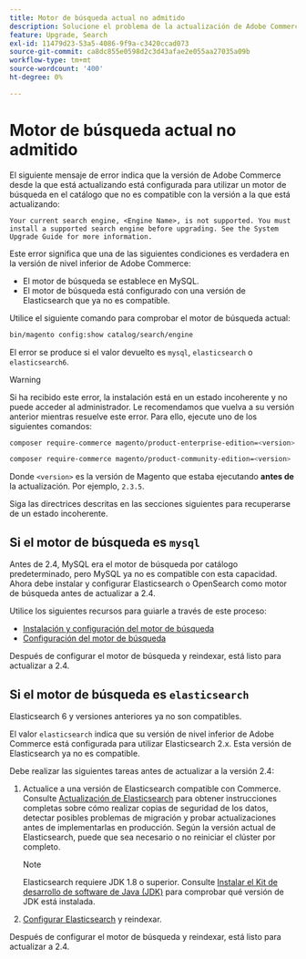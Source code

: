 ```yaml
---
title: Motor de búsqueda actual no admitido
description: Solucione el problema de la actualización de Adobe Commerce después de encontrar un error sobre un motor de búsqueda no compatible.
feature: Upgrade, Search
exl-id: 11479d23-53a5-4086-9f9a-c3420ccad073
source-git-commit: ca8dc855e0598d2c3d43afae2e055aa27035a09b
workflow-type: tm+mt
source-wordcount: '400'
ht-degree: 0%

---
```


# Motor de búsqueda actual no admitido

El siguiente mensaje de error indica que la versión de Adobe Commerce desde la que está actualizando está configurada para utilizar un motor de búsqueda en el catálogo que no es compatible con la versión a la que está actualizando:

```
Your current search engine, <Engine Name>, is not supported. You must install a supported search engine before upgrading. See the System Upgrade Guide for more information.
```

Este error significa que una de las siguientes condiciones es verdadera en la versión de nivel inferior de Adobe Commerce:

- El motor de búsqueda se establece en MySQL.
- El motor de búsqueda está configurado con una versión de Elasticsearch que ya no es compatible.

Utilice el siguiente comando para comprobar el motor de búsqueda actual:

```bash
bin/magento config:show catalog/search/engine
```

El error se produce si el valor devuelto es `mysql`, `elasticsearch` o `elasticsearch6`.

>[!WARNING]
>
>Si ha recibido este error, la instalación está en un estado incoherente y no puede acceder al administrador. Le recomendamos que vuelva a su versión anterior mientras resuelve este error. Para ello, ejecute uno de los siguientes comandos:
>
>```bash
>composer require-commerce magento/product-enterprise-edition=<version>
>```
>
>```bash
>composer require-commerce magento/product-community-edition=<version>
>```
>
>Donde `<version>` es la versión de Magento que estaba ejecutando **antes de** la actualización. Por ejemplo, `2.3.5`.

Siga las directrices descritas en las secciones siguientes para recuperarse de un estado incoherente.

## Si el motor de búsqueda es `mysql`

Antes de 2.4, MySQL era el motor de búsqueda por catálogo predeterminado, pero MySQL ya no es compatible con esta capacidad. Ahora debe instalar y configurar Elasticsearch o OpenSearch como motor de búsqueda antes de actualizar a 2.4.

Utilice los siguientes recursos para guiarle a través de este proceso:

- [Instalación y configuración del motor de búsqueda](../../configuration/search/overview-search.md)
- [Configuración del motor de búsqueda](../../configuration/search/configure-search-engine.md)

Después de configurar el motor de búsqueda y reindexar, está listo para actualizar a 2.4.

## Si el motor de búsqueda es `elasticsearch`

Elasticsearch 6 y versiones anteriores ya no son compatibles.

El valor `elasticsearch` indica que su versión de nivel inferior de Adobe Commerce está configurada para utilizar Elasticsearch 2.x. Esta versión de Elasticsearch ya no es compatible.

Debe realizar las siguientes tareas antes de actualizar a la versión 2.4:

1. Actualice a una versión de Elasticsearch compatible con Commerce. Consulte [Actualización de Elasticsearch](https://www.elastic.co/guide/en/elasticsearch/reference/current/setup-upgrade.html) para obtener instrucciones completas sobre cómo realizar copias de seguridad de los datos, detectar posibles problemas de migración y probar actualizaciones antes de implementarlas en producción. Según la versión actual de Elasticsearch, puede que sea necesario o no reiniciar el clúster por completo.

   >[!NOTE]
   >
   >Elasticsearch requiere JDK 1.8 o superior. Consulte [Instalar el Kit de desarrollo de software de Java (JDK)](../../installation/prerequisites/search-engine/overview.md#install-the-java-software-development-kit-jdk) para comprobar qué versión de JDK está instalada.

1. [Configurar Elasticsearch](../../configuration/search/configure-search-engine.md) y reindexar.

Después de configurar el motor de búsqueda y reindexar, está listo para actualizar a 2.4.
